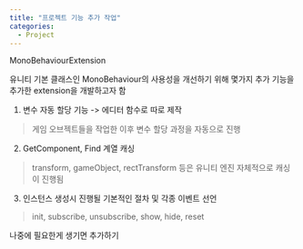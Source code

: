 ```yaml
---
title: "프로젝트 기능 추가 작업"
categories:
  - Project
---
```


MonoBehaviourExtension  

유니티 기본 클래스인 MonoBehaviour의 사용성을 개선하기 위해 몇가지 추가 기능을 추가한 extension을 개발하고자 함  

1. 변수 자동 할당 기능 -> 에디터 함수로 따로 제작  
> 게임 오브젝트들을 작업한 이후 변수 할당 과정을 자동으로 진행

2. GetComponent, Find 계열 캐싱  
> transform, gameObject, rectTransform 등은 유니티 엔진 자체적으로 캐싱이 진행됨  
  
3. 인스턴스 생성시 진행될 기본적인 절차 및 각종 이벤트 선언  
> init, subscribe, unsubscribe, show, hide, reset  

나중에 필요한게 생기면 추가하기